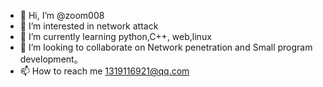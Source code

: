 - 👋 Hi, I’m @zoom008
- 👀 I’m interested in network attack
- 🌱 I’m currently learning python,C++, web,linux
- 💞️ I’m looking to collaborate on Network penetration and Small program development。
- 📫 How to reach me 1319116921@qq.com

<!---
zoom008/zoom008 is a ✨ special ✨ repository because its `README.md` (this file) appears on your GitHub profile.
You can click the Preview link to take a look at your changes.
--->
